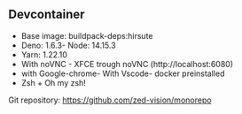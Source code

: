 ## Devcontainer

- Base image: buildpack-deps:hirsute
- Deno: 1.6.3- Node: 14.15.3
- Yarn: 1.22.10
- With noVNC - XFCE trough noVNC (http://localhost:6080)
- with Google-chrome- With Vscode- docker preinstalled
- Zsh + Oh my zsh!

Git repository: https://github.com/zed-vision/monorepo

